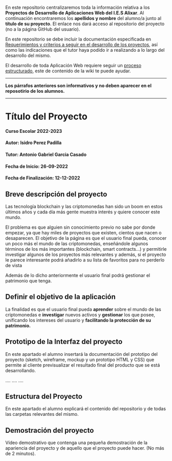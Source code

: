 En este repositorio centralizaremos toda la información relativa a los **Proyectos de Desarrollo de Aplicaciones Web del I.E.S Alixar**.
Al continuación encontraremos los **apellidos y nombre** del alumno/a junto al **título de su proyecto**. El enlace nos dará acceso al repositorio del proyecto (no a la página GitHub del usuario).

En este repositorio se debe incluir la documentación especificada en [Requerimientos y criterios a seguir en el desarrollo de los proyectos](https://github.com/iesalixar/plantilla_proyecto_iesalixar/wiki/a.---Criterios-comunes-para-todos-los-proyectos), así como las indicaciones que el tutor haya podido ir a realizando a lo largo del desarrollo del mismo.

El desarrollo de toda Aplicación Web requiere seguir un [proceso estructurado](https://github.com/iesalixar/plantilla_proyecto_iesalixar/wiki/w1.--PROCESO-ESTRUCTURADO-PARA-DESARROLLO-DE-APLICACIONES-WEB), este  de contenido de la wiki te puede ayudar.


---

**Los párrafos anteriores son informativos y no deben aparecer en el reposotirio de los alumnos.**

---

# Título del Proyecto

#### Curso Escolar 2022-2023
#### Autor: Isidro Perez Padilla
#### Tutor: Antonio Gabriel Garcia Casado
#### Fecha de Inicio: 26-09-2022
#### Fecha de Finalización: 12-12-2022

## Breve descripción del proyecto

Las tecnología blockchain y las criptomonedas han sido un boom en estos últimos años y cada día más gente muestra interés y quiere conocer este mundo.

El problema es que alguien sin conocimiento previo no sabe por donde empezar, ya que hay miles de proyectos que existen, cientos que nacen o desaparecen. El objetivo de la página es que el usuario final pueda, conocer un poco más el mundo de las criptomonedas, enseñándole algunos términos de los más importantes (blockchain, smart contracts…) y permitirle investigar algunos de los proyectos más relevantes y además, si el proyecto le parece interesante podrá añadirlo a su lista de favoritos para no perderlo de vista

Además de lo dicho anteriormente el usuario final podrá gestionar el patrimonio que tenga.


## Definir el objetivo de la aplicación
La finalidad es que el usuario final pueda **aprender** sobre el mundo de las criptomonedas e **investigar** nuevos activos y **gestionar** los que posee, unificando los intereses del usuario y **facilitando la protección de su patrimonio.**

## Prototipo de la Interfaz del proyecto

En este apartado el alumno insertará la documentación del prototipo del proyecto (sketch, wireframe, mockup y un prototipo HTML y CSS)  que permite al cliente previsualizar el resultado final del producto que se está desarrollando.

....
....
....

## Estructura del Proyecto

En este apartado el alumno explicará el contenido del repositorio y de todas las carpetas relevantes del mismo.

## Demostración del proyecto

Vídeo demostrativo que contenga una pequeña demostración de la apariencia del proyecto y de aquello que el proyecto puede hacer. (No más de 2 minutos).
